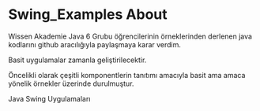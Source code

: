 Swing_Examples About
===================

Wissen Akademie Java 6 Grubu öğrencilerinin örneklerinden derlenen 
java kodlarını github aracılığıyla paylaşmaya karar verdim.


Basit uygulamalar zamanla geliştirilecektir. 

Öncelikli olarak çeşitli komponentlerin tanıtımı amacıyla basit ama amaca yönelik
örnekler üzerinde durulmuştur.

Java Swing Uygulamaları
